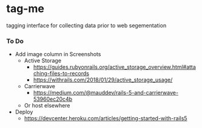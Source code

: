 # tag-me
tagging interface for collecting data prior to web segementation

### To Do
- Add image column in Screenshots
    - Active Storage
        - https://guides.rubyonrails.org/active_storage_overview.html#attaching-files-to-records
        - https://withrails.com/2018/01/29/active_storage_usage/
    - Carrierwave
        - https://medium.com/@mauddev/rails-5-and-carrierwave-53960ec20c4b
    - Or host elsewhere
- Deploy
    - https://devcenter.heroku.com/articles/getting-started-with-rails5